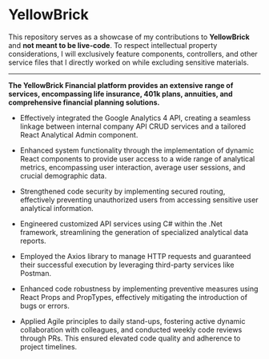 # YellowBrick

This repository serves as a showcase of my contributions to **YellowBrick** and **not meant to be live-code**. To respect intellectual property considerations, I will exclusively feature components, controllers, and other service files that I directly worked on while excluding sensitive materials.

---

**The YellowBrick Financial platform provides an extensive range of services, encompassing life insurance, 401k plans, annuities, and comprehensive financial planning solutions.**

- Effectively integrated the Google Analytics 4 API, creating a seamless linkage between internal company API CRUD services and a tailored React Analytical Admin component.

- Enhanced system functionality through the implementation of dynamic React components to provide user access to a wide range of analytical metrics, encompassing user interaction, average user sessions, and crucial demographic data.

- Strengthened code security by implementing secured routing, effectively preventing unauthorized users from accessing sensitive user analytical information.

- Engineered customized API services using C# within the .Net framework, streamlining the generation of specialized analytical data reports.

- Employed the Axios library to manage HTTP requests and guaranteed their successful execution by leveraging third-party services like Postman.

- Enhanced code robustness by implementing preventive measures using React Props and PropTypes, effectively mitigating the introduction of bugs or errors.

- Applied Agile principles to daily stand-ups, fostering active dynamic collaboration with colleagues, and conducted weekly code reviews through PRs. This ensured elevated code quality and adherence to project timelines.

